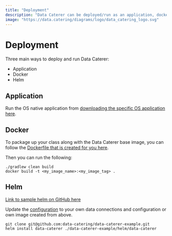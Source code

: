 ```yaml
---
title: "Deployment"
description: "Data Caterer can be deployed/run as an application, docker image or helm chart."
image: "https://data.catering/diagrams/logo/data_catering_logo.svg"
---
```


# Deployment

Three main ways to deploy and run Data Caterer:

- Application
- Docker
- Helm

## Application

Run the OS native application from [downloading the specific OS application here](../get-started/quick-start.md#quick-start).

## Docker

To package up your class along with the Data Caterer base image, you can follow
the [Dockerfile that is created for you here](https://github.com/data-catering/data-caterer-example/blob/main/Dockerfile).

Then you can run the following:

```shell
./gradlew clean build
docker build -t <my_image_name>:<my_image_tag> .
```

## Helm

[Link to sample helm on GitHub here](https://github.com/data-catering/data-caterer-example/tree/main/helm/data-caterer)

Update
the [configuration](https://github.com/data-catering/data-caterer-example/blob/main/helm/data-caterer/templates/configuration.yaml)
to your own data connections and configuration or own image created from above.

```shell
git clone git@github.com:data-catering/data-caterer-example.git
helm install data-caterer ./data-caterer-example/helm/data-caterer
```

